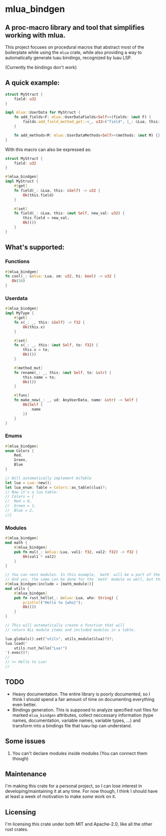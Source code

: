 # mlua_bindgen
## A proc-macro library and tool that simplifies working with mlua.

This project focuses on procedural macros that abstract most of the boilerplate while using the `mlua`
crate, while also providing a way to automatically generate luau bindings, recognized by luau LSP.

(Currently the bindings don't work)

## A quick example:
```rust
struct MyStruct {
    field: u32
}

impl mlua::UserData for MyStruct {
    fn add_fields<F: mlua::UserDataFields<Self>>(fields: &mut F) { 
        fields.add_field_method_get::<_, u32>("field", |_: &Lua, this: &Self| Ok(this.field));
    }

    fn add_methods<M: mlua::UserDataMethods<Self>>(methods: &mut M) {}
}
```

With this macro can also be expressed as:
```rust
struct MyStruct {
    field: u32
}

#[mlua_bindgen]
impl MyStruct {
    #[get]
    fn field(_: &Lua, this: &Self) -> u32 {
        Ok(this.field)
    }

    #[set]
    fn field(_: &Lua, this: &mut Self, new_val: u32) {
        this.field = new_val;
        Ok(())
    }
}
```

## What's supported:

### Functions
```rust
#[mlua_bindgen]
fn cool(_: &mlua::Lua, sm: u32, hi: bool) -> u32 {
   Ok(50)
}
```
### Userdata
```rust
#[mlua_bindgen]
impl MyType {
    #[get]
    fn x(_: _, this: &Self) -> f32 {
        Ok(this.x)
    }

    #[set]
    fn x(_: _, this: &mut Self, to: f32) {
        this.x = to;
        Ok(())
    }

    #[method_mut]
    fn rename(_: _, this: &mut Self, to: &str) {
        this.name = to;
        Ok(())
    }

    #[func]
    fn make_new(_: _, ud: AnyUserData, name: &str) -> Self {
        Ok(Self {
            name
        })
    }
}
```
### Enums
```rust
#[mlua_bindgen]
enum Colors {
    Red,
    Green,
    Blue
}

// Will automatically implement AsTable
let lua = Lua::new();
let lua_enum: Table = Colors::as_table(&lua)?;
// Now it's a lua table:
// Colors = {
//  Red = 0,
//  Green = 1,
//  Blue = 2,
//}
```
### Modules
```rust
#[mlua_bindgen]
mod math {
    #[mlua_bindgen]
    pub fn mul(_: &mlua::Lua, val1: f32, val2: f32) -> f32 {
        Ok(val1 * val2)
    }
}

// You can nest modules. In this example, `math` will be a part of the `utils` module.
// And yes, the same can be done for the `math` module as well, but this is not shown here for simplicity.
#[mlua_bindgen(include = [math_module])]
mod utils {
    #[mlua_bindgen]
    pub fn rust_hello(_: &mlua::Lua, who: String) {
        println!("Hello to {who}");
        Ok(())
    }
}

// This will automatically create a function that will 
// return ALL module items and included modules in a table.

lua.globals().set("utils", utils_module(&lua)?)?;
lua.load('
    utils.rust_hello("Lua!")
').exec()?;
//
// >> Hello to Lua!
//
```

## TODO
- Heavy documentation. The entire library is poorly documented, so I think I should spend a fair amount
of time on documenting everything even better.
- Bindings generation. This is supposed to analyze specified rust files for marked `mlua_bindgen` attributes,
collect neccessary information (type names, documentation, variable names, variable types, ...) and transform
into a bindings file that luau-lsp can understand.

## Some issues
1. You can't declare modules inside modules (You can connect them though)

## Maintenance
I'm making this crate for a personal project, so I can lose interest in developing/maintaining it at any time.
For now though, I think I should have at least a week of motivation to make *some* work on it.

## Licensing
I'm licensing this crate under both MIT and Apache-2.0, like all the other rust crates.